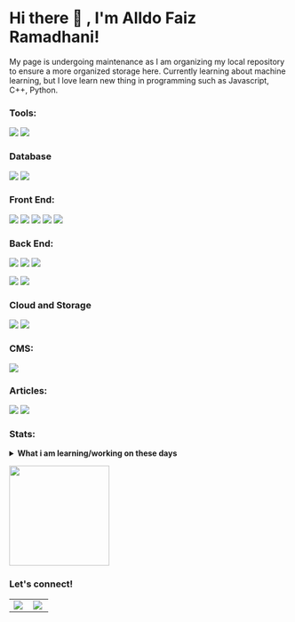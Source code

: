# Hi there 👋 , I'm Alldo Faiz Ramadhani!

My page is undergoing maintenance as I am organizing my local repository to ensure a more organized storage here.
Currently learning about machine learning, but I love learn new thing in programming such as Javascript, C++, Python.

### Tools:

<p>
    <img src="https://img.shields.io/badge/Text%20Editor-Visual%20Studio%20Code-blue?&logo=visual%20studio%20code&logoColor=blue" />
    <img src="https://img.shields.io/badge/postgresql-4169e1?style=for-the-badge&logo=postgresql&logoColor=white" />

</p>

### Database

<p>
    <img src="[https://img.shields.io/badge/postgresql-4169e1?style=for-the-badge&logo=postgresql&logoColor=white](https://img.shields.io/badge/PostgreSQL-4169E1?style=flat&logo=postgresql&logoColor=white)" />
    <img src="https://img.shields.io/badge/-MongoDB-4DB33D?style=flat&logo=mongodb&logoColor=FFFFFF" />
</p>

### Front End:

<p>
    <img src="https://img.shields.io/badge/html5-%23E34F26.svg?style=for-the-badge&logo=html5&logoColor=white"/>
    <img src="https://img.shields.io/badge/javascript-%23323330.svg?style=for-the-badge&logo=javascript&logoColor=%23F7DF1E"/>
    <img src="https://img.shields.io/badge/-ReactJs-61DAFB?logo=react&logoColor=white&style=for-the-badge"/>
    <img src="https://img.shields.io/badge/next.js-000000?style=for-the-badge&logo=nextdotjs&logoColor=white"/>
    <img src="https://img.shields.io/badge/next.js-000000?style=for-the-badge&logo=nextdotjs&logoColor=white"/>
</p>

### Back End:

<p>
 <img src="https://img.shields.io/badge/python-3670A0?style=for-the-badge&logo=python&logoColor=ffdd54"/>
    <img src="[https://img.shields.io/badge/python-3670A0?style=for-the-badge&logo=python&logoColor=ffdd54](https://img.shields.io/badge/Flask-000000?style=flat&logo=flask&logoColor=white)"/>
    <img src="[[https://img.shields.io/badge/python-3670A0?style=for-the-badge&logo=python&logoColor=ffdd54](https://img.shields.io/badge/Flask-000000?style=flat&logo=flask&logoColor=white)](https://img.shields.io/badge/Django-092E20?style=flat&logo=django&logoColor=white)"/>
</p>

<p>
    <img src="https://img.shields.io/badge/python-3670A0?style=for-the-badge&logo=python&logoColor=ffdd54"/>
    <img src="https://img.shields.io/badge/javascript-%23323330.svg?style=for-the-badge&logo=javascript&logoColor=%23F7DF1E"/>
</p>

### Cloud and Storage

<p>
    <img src="https://img.shields.io/badge/firebase-%23039BE5.svg?style=for-the-badge&logo=firebase"/>
    <img src="https://img.shields.io/badge/GoogleCloud-%234285F4.svg?style=for-the-badge&logo=google-cloud&logoColor=white"/>
</p>

### CMS:

<p>
    <img src="https://img.shields.io/badge/Wordpress-21759B?style=flat&logo=wordpress&logoColor=white"/>
</p>

### Articles:

<p>
    <img src="https://img.shields.io/badge/Medium-12100E?style=flat&logo=medium&logoColor=white"/>  
    <img src="https://img.shields.io/badge/LinkedIn-0A66C2?style=flat&logo=linkedin&logoColor=white"/>
</p>

### Stats:

<details>
 <summary><strong>What i am learning/working on these days</strong></summary>
    - 🔭 I’m currently work at Multi Kontrol Nusantara, Bakrie Company </br>
    - 📫 How to reach me: <a href="alldofaiz@gmail.com">Email me!</a>  </br>
    - 😄 Pronouns: He/Him </br>
</details>
<p>
    <img src="https://github-readme-stats.vercel.app/api/top-langs/?username=bagusfe&layout=compact" height=180 />
</p>

### Let's connect!


<table>
    <tr>
        <td>
            <img align='left' src = "https://github-readme-streak-stats.herokuapp.com/?user=alldofaiz&theme=dark">
        </td>
         <td>
            <img align='left' src = "https://github-readme-stats.vercel.app/api/top-langs/?username=alldofaiz&&layout=compact&langs_count=6">
        </td>
    </tr>
</table>
